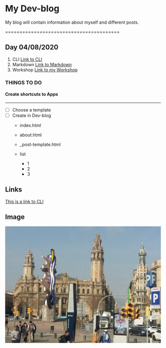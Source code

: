 # My Dev-blog

My blog will contain information about myself and different posts.

========================================

## Day 04/08/2020

1. CLI [Link to CLI ](https://github.com/powercoders-lausanne/support/tree/master/CLI)
2. Markdown [Link to Markdown](https://www.markdownguide.org/) 
3. Workshop [Link to my Workshop](https://github.com/verolam/workshop)


### THINGS TO DO 

#### Create shortcuts to Apps
----------------------------------

- [ ] Choose a template
- [ ] Create in Dev-blog 
    - index.html
    - about.html
    - _post-template.html 
  

  - list 
    - 1 
    - 2
    - 3

## Links


[This is a link to  CLI](https://github.com/powercoders-lausanne/support/tree/master/CLI)


## Image
![ This is an image](assets/img/barcelone.jpg)

